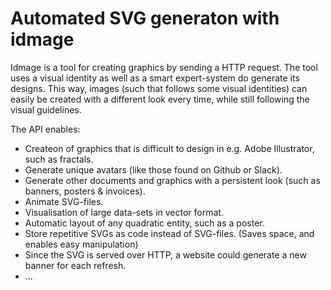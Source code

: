 # Automated SVG generaton with idmage
Idmage is a tool for creating graphics by sending a HTTP request. The tool uses a visual identity as well as a smart expert-system do generate its designs. This way, images (such that follows some visual identities) can easily be created with a different look every time, while still following the visual guidelines.

The API enables:
* Createon of graphics that is difficult to design in e.g. Adobe Illustrator, such as fractals.
* Generate unique avatars (like those found on Github or Slack).
* Generate other documents and graphics with a persistent look (such as banners, posters & invoices).
* Animate SVG-files.
* Visualisation of large data-sets in vector format.
* Automatic layout of any quadratic entity, such as a poster.
* Store repetitive SVGs as code instead of SVG-files. (Saves space, and enables easy manipulation)
* Since the SVG is served over HTTP, a website could generate a new banner for each refresh.
* ...
